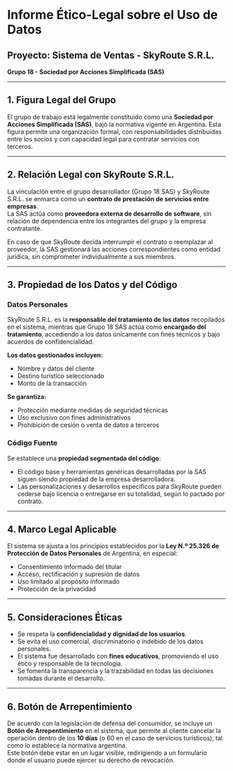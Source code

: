 # Informe Ético-Legal sobre el Uso de Datos  
## Proyecto: Sistema de Ventas - SkyRoute S.R.L.  
**Grupo 18 - Sociedad por Acciones Simplificada (SAS)**  

---

## 1. Figura Legal del Grupo  
El grupo de trabajo está legalmente constituido como una **Sociedad por Acciones Simplificada (SAS)**, bajo la normativa vigente en Argentina. Esta figura permite una organización formal, con responsabilidades distribuidas entre los socios y con capacidad legal para contratar servicios con terceros.

---

## 2. Relación Legal con SkyRoute S.R.L.  
La vinculación entre el grupo desarrollador (Grupo 18 SAS) y SkyRoute S.R.L. se enmarca como un **contrato de prestación de servicios entre empresas**.  
La SAS actúa como **proveedora externa de desarrollo de software**, sin relación de dependencia entre los integrantes del grupo y la empresa contratante.

En caso de que SkyRoute decida interrumpir el contrato o reemplazar al proveedor, la SAS gestionará las acciones correspondientes como entidad jurídica, sin comprometer individualmente a sus miembros.

---

## 3. Propiedad de los Datos y del Código  

### Datos Personales  
SkyRoute S.R.L. es la **responsable del tratamiento de los datos** recopilados en el sistema, mientras que Grupo 18 SAS actúa como **encargado del tratamiento**, accediendo a los datos únicamente con fines técnicos y bajo acuerdos de confidencialidad.

**Los datos gestionados incluyen:**  
- Nombre y datos del cliente  
- Destino turístico seleccionado  
- Monto de la transacción  

**Se garantiza:**  
- Protección mediante medidas de seguridad técnicas  
- Uso exclusivo con fines administrativos  
- Prohibición de cesión o venta de datos a terceros  

### Código Fuente  
Se establece una **propiedad segmentada del código**:  
- El código base y herramientas genéricas desarrolladas por la SAS siguen siendo propiedad de la empresa desarrolladora.  
- Las personalizaciones y desarrollos específicos para SkyRoute pueden cederse bajo licencia o entregarse en su totalidad, según lo pactado por contrato.

---

## 4. Marco Legal Aplicable  
El sistema se ajusta a los principios establecidos por la **Ley N.º 25.326 de Protección de Datos Personales** de Argentina, en especial:  
- Consentimiento informado del titular  
- Acceso, rectificación y supresión de datos  
- Uso limitado al propósito informado  
- Protección de la privacidad  

---

## 5. Consideraciones Éticas  
- Se respeta la **confidencialidad y dignidad de los usuarios**.  
- Se evita el uso comercial, discriminatorio o indebido de los datos personales.  
- El sistema fue desarrollado con **fines educativos**, promoviendo el uso ético y responsable de la tecnología.  
- Se fomenta la transparencia y la trazabilidad en todas las decisiones tomadas durante el desarrollo.

---

## 6. Botón de Arrepentimiento  
De acuerdo con la legislación de defensa del consumidor, se incluye un **Botón de Arrepentimiento** en el sistema, que permite al cliente cancelar la operación dentro de los **10 días** (o 60 en el caso de servicios turísticos), tal como lo establece la normativa argentina.  
Este botón debe estar en un lugar visible, redirigiendo a un formulario donde el usuario puede ejercer su derecho de revocación.
